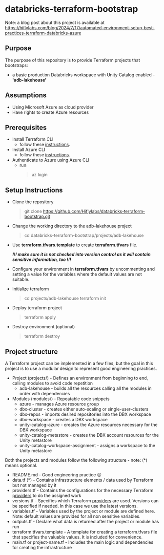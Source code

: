 # databricks-terraform-bootstrap

Note: a blog post about this project is available at https://hiflylabs.com/blog/2024/7/17/automated-environment-setup-best-practices-terraform-databricks-azure

## Purpose

The purpose of this repository is to provide Terraform projects that bootstraps:
- a basic production Databricks workspace with Unity Catalog enabled - **'adb-lakehouse'**

## Assumptions

- Using Microsoft Azure as cloud provider
- Have rights to create Azure resources

## Prerequisites

- Install Terraform CLI
  - follow these [instructions](https://developer.hashicorp.com/terraform/tutorials/aws-get-started/install-cli).
- Install Azure CLI 
  - follow these [instructions](https://learn.microsoft.com/en-us/cli/azure/install-azure-cli).
- Authenticate to Azure using Azure CLI
  - run 
    > az login

## Setup Instructions

- Clone the repository
  > git clone https://github.com/Hiflylabs/databricks-terraform-bootstrap.git 

- Change the working directory to the adb-lakehouse project
  > cd  databricks-terraform-bootstrap/projects/adb-lakehouse

- Use **terraform.tfvars.template** to create **terraform.tfvars** file.
  
  **_!!! make sure it is not checked into version control as it will contain sensitive information, too !!!_**

- Configure your environment in **terraform.tfvars** by uncommenting and setting a value for the variables 
  where the default values are not suitable. 

- Initialize terraform
  > cd projects/adb-lakehouse
  > terraform init

- Deploy terraform project
  > terraform apply

- Destroy environment (optional)
  > terraform destroy


## Project structure
A Terraform project can be implemented in a few files, but the goal in this project is to use a modular design to 
represent good engineering practices.

- Project (projects/) - Defines an environment from beginning to end, calling modules to avoid code repetition 
  - adb-lakehouse - builds all the resources calling all the modules in order with dependencies
- Modules (modules/)  - Repeatable code snippets
  - azure - manages Azure resource group
  - dbx-cluster - creates either auto-scaling or single-user-clusters
  - dbx-repos - imports desired repositories into the DBX workspace
  - dbx-workspace - creates a DBX workspace
  - unity-catalog-azure - creates the Azure resources necessary for the DBX workspace 
  - unity-catalog-metastore - creates the DBX account resources for the Unity metastore
  - unity-catalog-workspace-assignment - assigns a workspace to the Unity metastore

Both the projects and modules follow the following structure - note: (*) means optional.

- README.md - Good engineering practice 😉
- data.tf (*) - Contains infrastructure elements / data used by Terraform but not managed by it
- providers.tf - Contains the configurations for the necessary Terraform 
  [providers](https://developer.hashicorp.com/terraform/language/providers) to do the assigned work
- versions.tf - Specifies which Terraform [providers](https://developer.hashicorp.com/terraform/language/providers) 
  are used. Versions can be specified if needed. 
  In this case we use the latest versions.
- variables.tf - Variables used by the project or module are defined here. Note: default values are provided for all 
  non sensitive variables.
- outputs.tf - Declare what data is returned after the project or module has run
- terraform.tfvars.template - A template for creating a terraform.tfvars file that specifies the valuable values. 
  It is included for convenience.
- main.tf or project-name.tf - Includes the main logic and dependencies for creating the infrastructure
